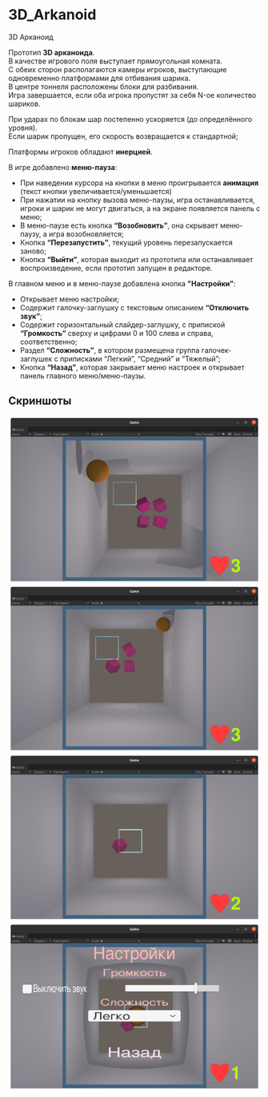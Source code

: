 # 3D_Arkanoid

3D Арканоид

Прототип <b>3D арканоида</b>.
<br>В качестве игрового поля выступает прямоугольная комната.
<br>С обеих сторон располагаются камеры игроков, выступающие одновременно платформами для отбивания шарика.
<br>В центре тоннеля расположены блоки для разбивания.
<br>Игра завершается, если оба игрока пропустят за себя N-ое количество шариков.

При ударах по блокам шар постепенно ускоряется (до определённого уровня).
<br>Если шарик пропущен, его скорость возвращается к стандартной;

Платформы игроков обладают <b>инерцией</b>.

В игре добавлено <b>меню-пауза</b>:
<ul>
	<li>
	При наведении курсора на кнопки в меню проигрывается <b>анимация</b> (текст кнопки увеличивается/уменьшается)
	</li>
	<li>
	При нажатии на кнопку вызова меню-паузы, игра останавливается, игроки и шарик не могут двигаться, а на экране появляется панель с меню;
	</li>
	<li>
	В меню-паузе есть кнопка <b>“Возобновить”</b>, она скрывает меню-паузу, а игра возобновляется;
	</li>
	<li>
	Кнопка <b>“Перезапустить”</b>, текущий уровень перезапускается заново;
	</li>
	<li>
	Кнопка <b>“Выйти”</b>, которая выходит из прототипа или останавливает воспроизведение, если прототип запущен в редакторе.
	</li>
</ul>

В главном меню и в меню-паузе добавлена кнопка <b>"Настройки"</b>:
<ul>
	<li>
	Открывает меню настройки;
	</li>
	<li>
	Содержит галочку-заглушку с текстовым описанием <b>“Отключить звук”</b>;
	</li>
	<li>
	Содержит горизонтальный слайдер-заглушку, с припиской <b>“Громкость”</b> сверху и цифрами 0 и 100 слева и справа, соответственно;
	</li>
	<li>
	Раздел <b>“Сложность”</b>, в котором размещена группа галочек-заглушек с приписками “Легкий”, “Средний” и “Тяжелый”;
	</li>
	<li>
	Кнопка <b>“Назад”</b>, которая закрывает меню настроек и открывает панель главного меню/меню-паузы.
	</li>
</ul>

## Скриншоты

<img src="https://github.com/Artem1524/3D_Arkanoid/blob/master/1.png"/>

<img src="https://github.com/Artem1524/3D_Arkanoid/blob/master/2.png"/>

<img src="https://github.com/Artem1524/3D_Arkanoid/blob/master/3.png"/>

<img src="https://github.com/Artem1524/3D_Arkanoid/blob/master/4.png"/>
